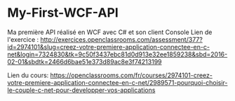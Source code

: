 # My-First-WCF-API
Ma première API réalisé en WCF avec C# et son client Console
Lien de l'exercice : http://exercices.openclassrooms.com/assessment/377?id=2974101&slug=creez-votre-premiere-application-connectee-en-c-net&login=7324830&tk=9c50f3437ebc81d0d913e32ee1859238&sbd=2016-02-01&sbdtk=2466d6bae51e373d89ac8e3f74213199 

Lien du cours: https://openclassrooms.com/fr/courses/2974101-creez-votre-premiere-application-connectee-en-c-net/2989571-pourquoi-choisir-le-couple-c-net-pour-developper-vos-applications


